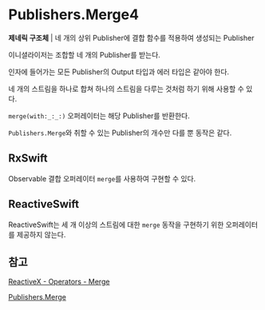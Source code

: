 # Publishers.Merge4

**제네릭 구조체** | 네 개의 상위 Publisher에 결합 함수를 적용하여 생성되는 Publisher

이니셜라이저는 조합할 네 개의 Publisher를 받는다.

인자에 들어가는 모든 Publisher의 Output 타입과 에러 타입은 같아야 한다.

네 개의 스트림을 하나로 합쳐 하나의 스트림을 다루는 것처럼 하기 위해 사용할 수 있다.

`merge(with:_:_:)` 오퍼레이터는 해당 Publisher를 반환한다.

`Publishers.Merge`와 취할 수 있는 Publisher의 개수만 다를 뿐 동작은 같다.

## RxSwift

Observable 결합 오퍼레이터 `merge`를 사용하여 구현할 수 있다.

## ReactiveSwift

ReactiveSwift는 세 개 이상의 스트림에 대한 `merge` 동작을 구현하기 위한 오퍼레이터를 제공하지 않는다.

## 참고

[ReactiveX - Operators - Merge](http://reactivex.io/documentation/operators/merge.html)

[Publishers.Merge](./Merge.md)